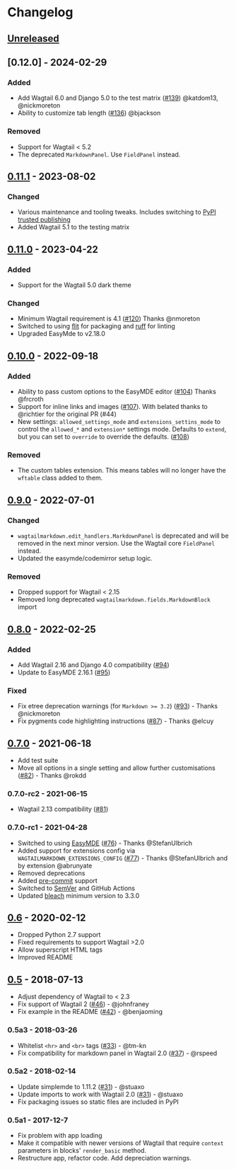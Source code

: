 # Changelog

## [Unreleased]

## [0.12.0] - 2024-02-29

### Added

- Add Wagtail 6.0 and Django 5.0 to the test matrix ([#139](https://github.com/torchbox/wagtail-markdown/pull/139)) @katdom13, @nickmoreton
- Ability to customize tab length ([#136](https://github.com/torchbox/wagtail-markdown/pull/)) @bjackson

### Removed

- Support for Wagtail < 5.2
- The deprecated `MarkdownPanel`. Use `FieldPanel` instead.

## [0.11.1] - 2023-08-02

### Changed

- Various maintenance and tooling tweaks. Includes switching to [PyPI trusted publishing](https://docs.pypi.org/trusted-publishers/using-a-publisher/)
- Added Wagtail 5.1 to the testing matrix

## [0.11.0] - 2023-04-22

### Added

- Support for the Wagtail 5.0 dark theme

### Changed

- Minimum Wagtail requirement is 4.1 ([#120](https://github.com/torchbox/wagtail-markdown/pull/120)) Thanks @nmoreton
- Switched to using [flit](https://flit.pypa.io/en/latest/) for packaging and [ruff](https://beta.ruff.rs/docs/) for linting
- Upgraded EasyMde to v2.18.0

## [0.10.0] - 2022-09-18

### Added

- Ability to pass custom options to the EasyMDE editor ([#104](https://github.com/torchbox/wagtail-markdown/pull/104)) Thanks @frcroth
- Support for inline links and images ([#107](https://github.com/torchbox/wagtail-markdown/pull/107)). With belated thanks to @richtier for the original PR (#44)
- New settings: `allowed_settings_mode` and `extensions_settins_mode` to control the `allowed_*` and `extension*` settings mode.
  Defaults to `extend`, but you can set to `override` to override the defaults. ([#108](https://github.com/torchbox/wagtail-markdown/pull/108))

### Removed

- The custom tables extension. This means tables will no longer have the `wftable` class added to them.

## [0.9.0] - 2022-07-01

### Changed

- `wagtailmarkdown.edit_handlers.MarkdownPanel` is deprecated and will be removed in the next minor version.
  Use the Wagtail core `FieldPanel` instead.
- Updated the easymde/codemirror setup logic.

### Removed

- Dropped support for Wagtail < 2.15
- Removed long deprecated `wagtailmarkdown.fields.MarkdownBlock` import

## [0.8.0] - 2022-02-25

### Added
- Add Wagtail 2.16 and Django 4.0 compatibility ([#94](https://github.com/torchbox/wagtail-markdown/pull/94))
- Update to EasyMDE 2.16.1 ([#95](https://github.com/torchbox/wagtail-markdown/pull/95))

### Fixed
- Fix etree deprecation warnings (for `Markdown >= 3.2`) ([#93](https://github.com/torchbox/wagtail-markdown/pull/93)) - Thanks @nickmoreton
- Fix pygments code highlighting instructions ([#87](https://github.com/torchbox/wagtail-markdown/pull/87)) - Thanks @elcuy

## [0.7.0] - 2021-06-18

- Add test suite
- Move all options in a single setting and allow further customisations ([#82](https://github.com/torchbox/wagtail-markdown/pull/82)) - Thanks @rokdd

### 0.7.0-rc2 - 2021-06-15

- Wagtail 2.13 compatibility ([#81](https://github.com/torchbox/wagtail-markdown/pull/81))

### 0.7.0-rc1 - 2021-04-28

- Switched to using [EasyMDE](https://github.com/Ionaru/easy-markdown-editor) ([#76](https://github.com/torchbox/wagtail-markdown/pull/76)) - Thanks @StefanUlbrich
- Added support for extensions config via `WAGTAILMARKDOWN_EXTENSIONS_CONFIG` ([#77](https://github.com/torchbox/wagtail-markdown/pull/77)) - Thanks @StefanUlbrich and by extension @abrunyate
- Removed deprecations
- Added [pre-commit](https://pre-commit.com/) support
- Switched to [SemVer](https://semver.org/) and GitHub Actions
- Updated [bleach](https://github.com/mozilla/bleach) minimum version to 3.3.0

## [0.6] - 2020-02-12

- Dropped Python 2.7 support
- Fixed requirements to support Wagtail >2.0
- Allow superscript HTML tags
- Improved README

## [0.5] - 2018-07-13

- Adjust dependency of Wagtail to < 2.3
- Fix support of Wagtail 2 ([#46](https://github.com/torchbox/wagtail-markdown/pull/46)) - @johnfraney
- Fix example in the README ([#42](https://github.com/torchbox/wagtail-markdown/pull/42)) - @benjaoming

### 0.5a3 - 2018-03-26

- Whitelist `<hr>` and `<br>` tags ([#33](https://github.com/torchbox/wagtail-markdown/pull/33)) - @tm-kn
- Fix compatibility for markdown panel in Wagtail 2.0 ([#37](https://github.com/torchbox/wagtail-markdown/pull/37)) - @rspeed

### 0.5a2 - 2018-02-14

- Update simplemde to 1.11.2 ([#31](https://github.com/torchbox/wagtail-markdown/pull/31)) - @stuaxo
- Update imports to work with Wagtail 2.0 ([#31](https://github.com/torchbox/wagtail-markdown/pull/31)) - @stuaxo
- Fix packaging issues so static files are included in PyPI

### 0.5a1 - 2017-12-7

- Fix problem with app loading
- Make it compatible with newer versions of Wagtail that require `context` parameters in blocks' `render_basic` method.
- Restructure app, refactor code. Add depreciation warnings.


[unreleased]: https://github.com/torchbox/wagtail-markdown/compare/v0.12.0...HEAD
[0.11.0]: https://github.com/torchbox/wagtail-markdown/compare/v0.11.0...v0.12.0
[0.11.1]: https://github.com/torchbox/wagtail-markdown/compare/v0.11.0...v0.11.1
[0.11.0]: https://github.com/torchbox/wagtail-markdown/compare/v0.10.0...v0.11.0
[0.10.0]: https://github.com/torchbox/wagtail-markdown/compare/v0.9.0...v0.10.0
[0.9.0]: https://github.com/torchbox/wagtail-markdown/compare/0.8.0...v0.9.0
[0.8.0]: https://github.com/torchbox/wagtail-markdown/compare/0.7.0...0.8.0
[0.7.0]: https://github.com/torchbox/wagtail-markdown/compare/0.6...0.7.0
[0.6]: https://github.com/torchbox/wagtail-markdown/compare/0.5...0.6
[0.5]: https://github.com/torchbox/wagtail-markdown/compare/038a0e5...0.5
